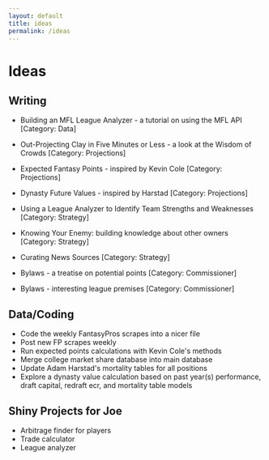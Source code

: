 ```yaml
---
layout: default
title: ideas
permalink: /ideas
---
```


# Ideas

## Writing
- Building an MFL League Analyzer - a tutorial on using the MFL API [Category: Data]

- Out-Projecting Clay in Five Minutes or Less - a look at the Wisdom of Crowds [Category: Projections]
- Expected Fantasy Points - inspired by Kevin Cole [Category: Projections]
- Dynasty Future Values - inspired by Harstad [Category: Projections]

- Using a League Analyzer to Identify Team Strengths and Weaknesses [Category: Strategy]
- Knowing Your Enemy: building knowledge about other owners [Category: Strategy]
- Curating News Sources [Category: Strategy]


- Bylaws - a treatise on potential points [Category: Commissioner]
- Bylaws - interesting league premises [Category: Commissioner]



## Data/Coding
- Code the weekly FantasyPros scrapes into a nicer file
- Post new FP scrapes weekly
- Run expected points calculations with Kevin Cole's methods
- Merge college market share database into main database
- Update Adam Harstad's mortality tables for all positions
- Explore a dynasty value calculation based on past year(s) performance, draft capital, redraft ecr, and mortality table models


## Shiny Projects for Joe

- Arbitrage finder for players
- Trade calculator
- League analyzer
